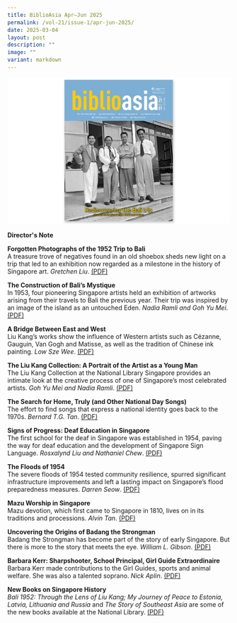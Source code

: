 ```yaml
---
title: BiblioAsia Apr–Jun 2025
permalink: /vol-21/issue-1/apr-jun-2025/
date: 2025-03-04
layout: post
description: ""
image: ""
variant: markdown
---
```

<img src="/images/Vol%2021%20Issue%201/vol211cover.jpg">

<a style="text-decoration: none; font-weight: bold;" href="/vol-21/issue-1/jan-mar-2025/director-note/">Director's Note</a><br>

<a style="text-decoration: none; font-weight: bold;" href="/vol-21/issue-1/apr-jun-2025/liu-kang-forgotten-photographs-bali/">Forgotten Photographs of the 1952 Trip to Bali </a><br>
A treasure trove of negatives found in an old shoebox sheds new light on a trip that led to an exhibition now regarded as a milestone in the history of Singapore art. *Gretchen Liu*. [(PDF)](/files/pdf/Vol%2021/BiblioAsia_Apr_Jun_2025_ForgottenBali.pdf)

<a style="text-decoration: none; font-weight: bold;" href="/vol-21/issue-1/apr-jun-2025/mystique-bali-travel-paradise/">The Construction of Bali’s Mystique</a><br>
In 1953, four pioneering Singapore artists held an exhibition of artworks arising from their travels to Bali the previous year. Their trip was inspired by an image of the island as an untouched Eden. *Nadia Ramli and Goh Yu Mei*. [(PDF)](/files/pdf/Vol%2021/BiblioAsia_Apr_Jun_2025_BaliMystique.pdf)

<a style="text-decoration: none; font-weight: bold;" href="/vol-21/issue-1/apr-jun-2025/liu-kang-bridge-east-west/">A Bridge Between East and West</a><br>
Liu Kang’s works show the influence of Western artists such as Cézanne, Gauguin, Van Gogh and Matisse, as well as the tradition of Chinese ink painting. *Low Sze Wee*. [(PDF)](/files/pdf/Vol%2021/BiblioAsia_Apr_Jun_2025_LiuKangtheArtist.pdf)

<a style="text-decoration: none; font-weight: bold;" href="/vol-21/issue-1/apr-jun-2025/liu-kang-collection/">The Liu Kang Collection: A Portrait of the Artist as a Young Man</a><br>
The Liu Kang Collection at the National Library Singapore provides an intimate look at the creative process of one of Singapore’s most celebrated artists. *Goh Yu Mei and Nadia Ramli*. [(PDF)](/files/pdf/Vol%2021/BiblioAsia_Apr_Jun_2025_LiuKangCollections.pdf)

<a style="text-decoration: none; font-weight: bold;" href="/vol-21/issue-1/apr-jun-2025/sing-singapore-national-day-songs/">The Search for Home, Truly (and Other National Day Songs)</a><br>
The effort to find songs that express a national identity goes back to the 1970s. *Bernard T.G. Tan*. [(PDF)](/files/pdf/Vol%2021/BiblioAsia_Apr_Jun_2025_SingSingapore.pdf)


<a style="text-decoration: none; font-weight: bold;" href="/vol-21/issue-1/apr-jun-2025/deaf-education-singapore-sign-language/">Signs of Progress: Deaf Education in Singapore</a><br>
The first school for the deaf in Singapore was established in 1954, paving the way for deaf education and the development of Singapore Sign Language. *Rosxalynd Liu and Nathaniel Chew*. [(PDF)](/files/pdf/Vol%2020/BiblioAsia_JAN_MAR2025_Opiumaa.pdf)

<a style="text-decoration: none; font-weight: bold;" href="/vol-21/issue-1/apr-jun-2025/1954-floods-singapore/">The Floods of 1954 </a><br> The severe floods of 1954 tested community resilience, spurred significant infrastructure improvements and left a lasting impact on Singapore’s flood preparedness measures. *Darren Seow*. [(PDF)](/files/pdf/Vol%2020/BiblioAsia_JAN_MAR2025_SembawangMapsaa.pdf)

<a style="text-decoration: none; font-weight: bold;" href="/vol-21/issue-1/apr-jun-2025/mazu-worship-in-singapore/">Mazu Worship in Singapore</a><br>
Mazu devotion, which first came to Singapore in 1810, lives on in its traditions and processions. *Alvin Tan*. [(PDF)](/files/pdf/Vol%2020/BiblioAsia_JAN_MAR2025_NMPsaa.pdf)

<a style="text-decoration: none; font-weight: bold;" href="/vol-21/issue-1/apr-jun-2025/origins-badang-strongman-singapore-stone/">Uncovering the Origins of Badang the Strongman</a><br>
Badang the Strongman has become part of the story of early Singapore. But there is more to the story that meets the eye. *William L. Gibson*. [(PDF)](/files/pdf/Vol%2020/BiblioAsia_JAN_MAR2025_Chingayaa.pdf)

<a style="text-decoration: none; font-weight: bold;" href="/vol-21/issue-1/apr-jun-2025/barbara-kerr-sharpshooter-school-principal-girl-guide/">Barbara Kerr: Sharpshooter, School Principal, Girl Guide Extraordinaire	</a><br>
Barbara Kerr made contributions to the Girl Guides, sports and animal welfare. She was also a talented soprano. *Nick Aplin*. [(PDF)](/files/pdf/Vol%2020/BiblioAsia_JAN_MAR2025_JohnBastinaa.pdf)

<a style="text-decoration: none; font-weight: bold;" href="/vol-21/issue-1/apr-jun-2025/new-books-on-singapore-history/">New Books on Singapore History</a><br>
_Bali 1952: Through the Lens of Liu Kang; My Journey of Peace to Estonia, Latvia, Lithuania and Russia_ and _The Story of Southeast Asia_ are some of the new books available at the National Library. [(PDF)](/files/pdf/Vol%2020/BiblioAsia_JAN_MAR2025_Newbooksgg.pdf)